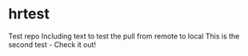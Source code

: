 # hrtest
Test repo
Including text to test the pull from remote to local
This is the second test - Check it out!
